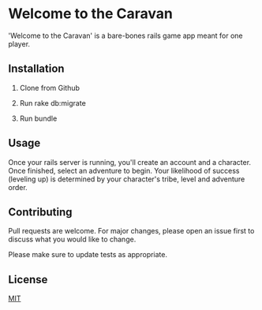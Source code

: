 # Welcome to the Caravan

'Welcome to the Caravan' is a bare-bones rails game app meant for one player.

## Installation

1. Clone from Github

2. Run rake db:migrate

3. Run bundle

## Usage

Once your rails server is running, you'll create an account and a character. Once finished, select an adventure to begin.
Your likelihood of success (leveling up) is determined by your character's tribe, level and adventure order.

## Contributing

Pull requests are welcome. For major changes, please open an issue first to discuss what you would like to change.

Please make sure to update tests as appropriate.

## License

[MIT](https://choosealicense.com/licenses/mit/)
